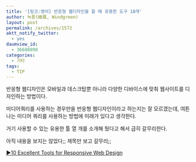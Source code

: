 ```yaml
---
title: '[링크:영어] 반응형 웹디자인을 할 때 유용한 도구 10개'
author: 녹풍(綠風, Windgreen)
layout: post
permalink: /archives/1572
aktt_notify_twitter:
  - yes
daumview_id:
  - 36688898
categories:
  - 기타
tags:
  - TIP
---
```

반응형 웹디자인은 모바일과 데스크탑뿐 아니라 다양한 디바이스에 맞춰 웹사이트를 디자인하는 방법이다.

미디어쿼리를 사용하는 경우만을 반응형 웹디자인이라고 하는지는 잘 모르겠는데, 여튼 나는 미디어 쿼리를 사용하는 방법에 미래가 있다고 생각한다.

거기 사용할 수 있는 유용한 툴 열 개를 소개해 뒀다고 해서 급히 갈무리한다.

아직 내용을 보지는 않았다;; 제목만 보고 갈무리;;

<a title="Permanent Link to 10 Excellent Tools for Responsive Web Design" href="http://sixrevisions.com/tools/responsive-web-design/" rel="bookmark">▶10 Excellent Tools for Responsive Web Design</a>

&nbsp;
